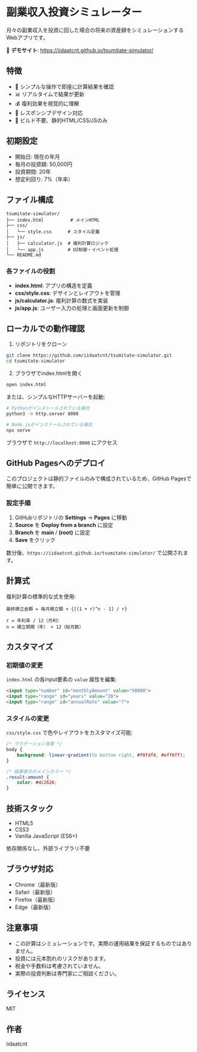 # 副業収入投資シミュレーター

月々の副業収入を投資に回した場合の将来の資産額をシミュレーションするWebアプリです。

🔗 **デモサイト**: https://iidaatcnt.github.io/tsumitate-simulator/

## 特徴

- 🎯 シンプルな操作で即座に計算結果を確認
- 📊 リアルタイムで結果が更新
- 💰 複利効果を視覚的に理解
- 📱 レスポンシブデザイン対応
- 🚀 ビルド不要、静的HTML/CSS/JSのみ

## 初期設定

- 開始日: 現在の年月
- 毎月の投資額: 50,000円
- 投資期間: 20年
- 想定利回り: 7%（年率）

## ファイル構成

```
tsumitate-simulator/
├── index.html          # メインHTML
├── css/
│   └── style.css      # スタイル定義
├── js/
│   ├── calculator.js  # 複利計算ロジック
│   └── app.js         # UI制御・イベント処理
└── README.md
```

### 各ファイルの役割

- **index.html**: アプリの構造を定義
- **css/style.css**: デザインとレイアウトを管理
- **js/calculator.js**: 複利計算の数式を実装
- **js/app.js**: ユーザー入力の処理と画面更新を制御

## ローカルでの動作確認

1. リポジトリをクローン
```bash
git clone https://github.com/iidaatcnt/tsumitate-simulator.git
cd tsumitate-simulator
```

2. ブラウザでindex.htmlを開く
```bash
open index.html
```

または、シンプルなHTTPサーバーを起動:
```bash
# Pythonがインストールされている場合
python3 -m http.server 8000

# Node.jsがインストールされている場合
npx serve
```

ブラウザで `http://localhost:8000` にアクセス

## GitHub Pagesへのデプロイ

このプロジェクトは静的ファイルのみで構成されているため、GitHub Pagesで簡単に公開できます。

### 設定手順

1. GitHubリポジトリの **Settings** → **Pages** に移動
2. **Source** を **Deploy from a branch** に設定
3. **Branch** を **main** / **(root)** に設定
4. **Save** をクリック

数分後、`https://iidaatcnt.github.io/tsumitate-simulator/` で公開されます。

## 計算式

複利計算の標準的な式を使用:

```
最終積立金額 = 毎月積立額 × {[(1 + r)^n - 1] / r}

r = 年利率 / 12（月利）
n = 積立期間（年） × 12（総月数）
```

## カスタマイズ

### 初期値の変更

`index.html` の各input要素の `value` 属性を編集:

```html
<input type="number" id="monthlyAmount" value="50000">
<input type="range" id="years" value="20">
<input type="range" id="annualRate" value="7">
```

### スタイルの変更

`css/style.css` で色やレイアウトをカスタマイズ可能:

```css
/* グラデーション背景 */
body {
    background: linear-gradient(to bottom right, #f0fdf4, #eff6ff);
}

/* 結果表示のメインカラー */
.result-amount {
    color: #dc2626;
}
```

## 技術スタック

- HTML5
- CSS3
- Vanilla JavaScript (ES6+)

依存関係なし、外部ライブラリ不要

## ブラウザ対応

- Chrome（最新版）
- Safari（最新版）
- Firefox（最新版）
- Edge（最新版）

## 注意事項

- この計算はシミュレーションです。実際の運用結果を保証するものではありません。
- 投資には元本割れのリスクがあります。
- 税金や手数料は考慮されていません。
- 実際の投資判断は専門家にご相談ください。

## ライセンス

MIT

## 作者

iidaatcnt
